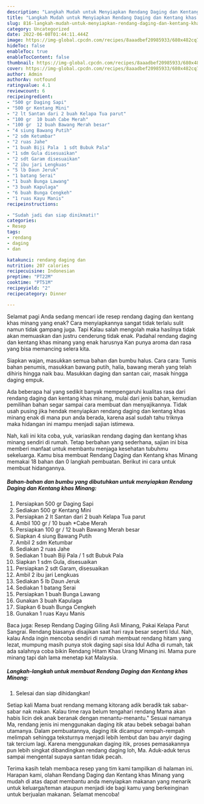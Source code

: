```yaml
---
description: "Langkah Mudah untuk Menyiapkan Rendang Daging dan Kentang khas Minang Menu Buat lebaran"
title: "Langkah Mudah untuk Menyiapkan Rendang Daging dan Kentang khas Minang Menu Buat lebaran"
slug: 816-langkah-mudah-untuk-menyiapkan-rendang-daging-dan-kentang-khas-minang-menu-buat-lebaran
category: Uncategorized
date: 2022-06-08T01:44:11.444Z
image: https://img-global.cpcdn.com/recipes/8aaadbef20985933/680x482cq70/rendang-daging-dan-kentang-khas-minang-foto-resep-utama.jpg
hideToc: false
enableToc: true
enableTocContent: false
thumbnail: https://img-global.cpcdn.com/recipes/8aaadbef20985933/680x482cq70/rendang-daging-dan-kentang-khas-minang-foto-resep-utama.jpg
cover: https://img-global.cpcdn.com/recipes/8aaadbef20985933/680x482cq70/rendang-daging-dan-kentang-khas-minang-foto-resep-utama.jpg
author: Admin
authorAv: notfound
ratingvalue: 4.1
reviewcount: 6
recipeingredient:
- "500 gr Daging Sapi"
- "500 gr Kentang Mini"
- "2 lt Santan dari 2 buah Kelapa Tua parut"
- "100 gr  10 buah Cabe Merah"
- "100 gr  12 buah Bawang Merah besar"
- "4 siung Bawang Putih"
- "2 sdm Ketumbar"
- "2 ruas Jahe"
- "1 buah Biji Pala  1 sdt Bubuk Pala"
- "1 sdm Gula disesuaikan"
- "2 sdt Garam disesuaikan"
- "2 ibu jari Lengkuas"
- "5 lb Daun Jeruk"
- "1 batang Serai"
- "1 buah Bunga Lawang"
- "3 buah Kapulaga"
- "6 buah Bunga Cengkeh"
- "1 ruas Kayu Manis"
recipeinstructions:

- "Sudah jadi dan siap dinikmati!"
categories:
- Resep
tags:
- rendang
- daging
- dan

katakunci: rendang daging dan 
nutrition: 207 calories
recipecuisine: Indonesian
preptime: "PT22M"
cooktime: "PT51M"
recipeyield: "2"
recipecategory: Dinner

---
```



Selamat pagi Anda sedang mencari ide resep rendang daging dan kentang khas minang yang enak? Cara menyiapkannya sangat tidak terlalu sulit namun tidak gampang juga. Tapi Kalau salah mengolah maka hasilnya tidak akan memuaskan dan justru cenderung tidak enak. Padahal rendang daging dan kentang khas minang yang enak harusnya Kan punya aroma dan rasa yang bisa memancing selera kita.


Siapkan wajan, masukkan semua bahan dan bumbu halus. Cara cara: Tumis bahan penumis, masukkan bawang putih, halia, bawang merah yang telah dihiris hingga naik bau. Masukkan daging dan santan cair, masak hingga daging empuk.

Ada beberapa hal yang sedikit banyak mempengaruhi kualitas rasa dari rendang daging dan kentang khas minang, mulai dari jenis bahan, kemudian pemilihan bahan segar sampai cara membuat dan menyajikannya. Tidak usah pusing jika hendak menyiapkan rendang daging dan kentang khas minang enak di mana pun anda berada, karena asal sudah tahu triknya maka hidangan ini mampu menjadi sajian istimewa.


Nah, kali ini kita coba, yuk, variasikan rendang daging dan kentang khas minang sendiri di rumah. Tetap berbahan yang sederhana, sajian ini bisa memberi manfaat untuk membantu menjaga kesehatan tubuhmu sekeluarga. Kamu bisa membuat Rendang Daging dan Kentang khas Minang memakai 18 bahan dan 0 langkah pembuatan. Berikut ini cara untuk membuat hidangannya.

<!--inarticleads1-->

##### Bahan-bahan dan bumbu yang dibutuhkan untuk menyiapkan Rendang Daging dan Kentang khas Minang:

1. Persiapkan 500 gr Daging Sapi
1. Sediakan 500 gr Kentang Mini
1. Persiapkan 2 lt Santan dari 2 buah Kelapa Tua parut
1. Ambil 100 gr / 10 buah *Cabe Merah
1. Persiapkan 100 gr / 12 buah Bawang Merah besar
1. Siapkan 4 siung Bawang Putih
1. Ambil 2 sdm Ketumbar
1. Sediakan 2 ruas Jahe
1. Sediakan 1 buah Biji Pala / 1 sdt Bubuk Pala
1. Siapkan 1 sdm Gula, disesuaikan
1. Persiapkan 2 sdt Garam, disesuaikan
1. Ambil 2 ibu jari Lengkuas
1. Sediakan 5 lb Daun Jeruk
1. Sediakan 1 batang Serai
1. Persiapkan 1 buah Bunga Lawang
1. Gunakan 3 buah Kapulaga
1. Siapkan 6 buah Bunga Cengkeh
1. Gunakan 1 ruas Kayu Manis


Baca juga: Resep Rendang Daging Giling Asli Minang, Pakai Kelapa Parut Sangrai. Rendang biasanya disajikan saat hari raya besar seperti Idul. Nah, kalau Anda ingin mencoba sendiri di rumah membuat rendang hitam yang lezat, mumpung masih punya stok daging sapi sisa Idul Adha di rumah, tak ada salahnya coba bikin Rendang Hitam Khas Urang Minang ini. Mama pure minang tapi dah lama menetap kat Malaysia. 

<!--inarticleads2-->

##### Langkah-langkah untuk membuat Rendang Daging dan Kentang khas Minang:


1. Selesai dan siap dihidangkan!

Setiap kali Mama buat rendang memang kitorang adik beradik tak sabar-sabar nak makan. Kalau time raya belum tengahari rendang Mama akan habis licin dek anak beranak dengan menantu-menantu.&#34; Sesuai namanya Ma, rendang jenis ini menggunakan daging itik atau bebek sebagai bahan utamanya. Dalam pembuatannya, daging itik dicampur rempah-rempah melimpah sehingga teksturnya menjadi lebih lembut dan bau anyir daging tak tercium lagi. Karena menggunakan daging itik, proses pemasakannya pun lebih singkat dibandingkan rendang daging loh, Ma. Aduk-aduk terus sampai mengental supaya santan tidak pecah. 

Terima kasih telah membaca resep yang tim kami tampilkan di halaman ini. Harapan kami, olahan Rendang Daging dan Kentang khas Minang yang mudah di atas dapat membantu anda menyiapkan makanan yang menarik untuk keluarga/teman ataupun menjadi ide bagi kamu yang berkeinginan untuk berjualan makanan. Selamat mencoba!
